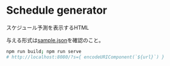 # Schedule generator

スケジュール予測を表示するHTML

与える形式は[sample.json](sample.json)を確認のこと。

```sh
npm run build; npm run serve
# http://localhost:8080/?s={ encodeURIComponent(`${url}`) }
```
